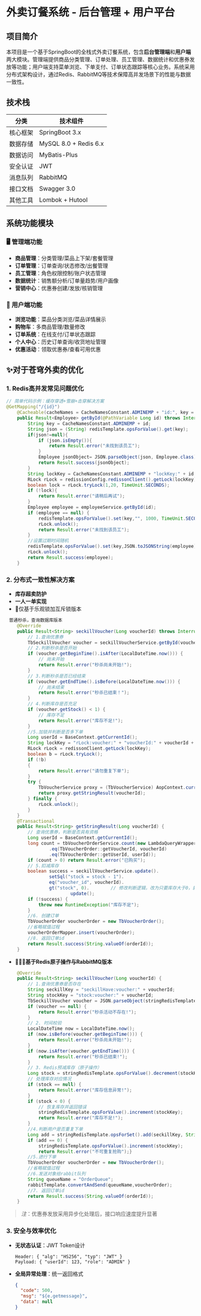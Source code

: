 # 外卖订餐系统 - 后台管理 + 用户平台

## 项目简介
本项目是一个基于SpringBoot的全栈式外卖订餐系统，包含**后台管理端**和**用户端**两大模块。管理端提供商品分类管理、订单处理、员工管理、数据统计和优惠券发放等功能；用户端支持菜单浏览、下单支付、订单状态跟踪等核心业务。系统采用分布式架构设计，通过Redis、RabbitMQ等技术保障高并发场景下的性能与数据一致性。

## 技术栈
| 分类        | 技术组件                 |
|-------------|--------------------------|
| 核心框架    | SpringBoot 3.x           |
| 数据存储    | MySQL 8.0 + Redis 6.x    |
| 数据访问    | MyBatis-Plus             |
| 安全认证    | JWT                      |
| 消息队列    | RabbitMQ                 |
| 接口文档    | Swagger 3.0              |
| 其他工具    | Lombok + Hutool          |

## 系统功能模块
### 🖥️ 管理端功能
- **商品管理**：分类管理/菜品上下架/套餐管理
- **订单管理**：订单查询/状态修改/出餐管理
- **员工管理**：角色权限控制/账户状态管理
- **数据统计**：销售额分析/订单量趋势/用户画像
- **营销中心**：优惠券创建/发放/核销管理

### 📱 用户端功能
- **浏览功能**：菜品分类浏览/菜品详情展示
- **购物车**：多商品管理/数量修改
- **订单系统**：在线支付/订单状态跟踪
- **个人中心**：历史订单查询/收货地址管理
- **优惠活动**：领取优惠券/查看可用优惠

## ✨对于苍穹外卖的优化

### 1. Redis高并发常见问题优化
```java
// 简单代码示例：缓存穿透+雪崩+击穿解决方案
@GetMapping("/{id}")
    @Cacheable(cacheNames = CacheNamesConstant.ADMINEMP + "id:", key = "#id")
    public Result<Employee> getById(@PathVariable Long id) throws InterruptedException {
        String key = CacheNamesConstant.ADMINEMP + id;
        String json = (String) redisTemplate.opsForValue().get(key);
        if(json!=null){
            if (json.isEmpty()){
                return Result.error("未找到该员工");
            }
            Employee jsonObject= JSON.parseObject(json, Employee.class);
            return Result.success(jsonObject);
        }
        String lockKey = CacheNamesConstant.ADMINEMP + "lockKey:" + id;
        RLock rLock = redissionConfig.redissonClient().getLock(lockKey);
        boolean lock = rLock.tryLock(1,20, TimeUnit.SECONDS);
        if (!lock){
            return Result.error("请稍后再试");
        }
        Employee employee = employeeService.getById(id);
        if (employee == null) {
            redisTemplate.opsForValue().set(key,"", 1000, TimeUnit.SECONDS);
            rLock.unlock();
            return Result.error("未找到该员工");
        }
        //设置过期时间随机
        redisTemplate.opsForValue().set(key,JSON.toJSONString(employee), RandomTimeUtil.getRandom(),TimeUnit.SECONDS);
        rLock.unlock();
        return Result.success(employee);
    }
```

### 2. 分布式一致性解决方案
- **库存超卖防护**
- **一人一单实现**
- 🌟仅基于乐观锁加互斥锁版本
```java
 普通秒杀，查询数据库版本
    @Override
    public Result<String> seckillVoucher(Long voucherId) throws InterruptedException {
        // 1.查询优惠券
        TbSeckillVoucher voucher = seckillVoucherService.getById(voucherId);
        // 2.判断秒杀是否开始
        if (voucher.getBeginTime().isAfter(LocalDateTime.now())) {
            // 尚未开始
            return Result.error("秒杀尚未开始!");
        }
        // 3.判断秒杀是否已经结束
        if (voucher.getEndTime().isBefore(LocalDateTime.now())) {
            // 尚未结束
            return Result.error("秒杀已结束！");
        }
        // 4.判断库存是否充足
        if (voucher.getStock() < 1) {
            // 库存不足
            return Result.error("库存不足!");
        }
        //5.加锁并判断是否多下单
        Long userId = BaseContext.getCurrentId();
        String lockKey = "rLock:voucher:" + "voucherId:" + voucherId + "user:" + userId;
        RLock rLock = redissonClient.getLock(lockKey);
        boolean b = rLock.tryLock();
        if (!b)
        {
            return Result.error("请勿重复下单");
        }
        try {
            TbVoucherService proxy = (TbVoucherService) AopContext.currentProxy();
            return proxy.getStringResult(voucherId);
        } finally {
            rLock.unlock();
        }
    }
    @Transactional
    public Result<String> getStringResult(Long voucherId) {
        // 查询优惠券，判断是否具有资格
        Long userId = BaseContext.getCurrentId();
        long count = tbVoucherOrderService.count(new LambdaQueryWrapper<TbVoucherOrder>()
                .eq(TbVoucherOrder::getVoucherId, voucherId)
                .eq(TbVoucherOrder::getUserId, userId));
        if (count > 0) return Result.error("已购买");
        // 5.扣减库存
        boolean success = seckillVoucherService.update().
                setSql("stock = stock - 1").
                eq("voucher_id", voucherId).
                gt("stock", 0).        // 修改判断逻辑，改为只要库存大于0，就允许线程扣减
                        update();
        if (!success) {
            throw new RuntimeException("库存不足");
        }
        //6. 创建订单
        TbVoucherOrder voucherOrder = new TbVoucherOrder();
        //省略赋值过程
        voucherOrderMapper.insert(voucherOrder);
        //8. 返回订单id
        return Result.success(String.valueOf(orderId));
    }
```
- **🌟🌟🌟基于Redis原子操作与RabbitMQ版本**
```java
    @Override
    public Result<String> seckillVoucher(Long voucherId) {
        // 1.查询优惠券是否存在
        String seckillKey = "seckillHave:voucher:" + voucherId;
        String stockKey = "stock:voucher:" + voucherId;
        TbSeckillVoucher voucher = JSON.parseObject(stringRedisTemplate.opsForValue().get(seckillKey), TbSeckillVoucher.class);
        if (voucher == null) {
            return Result.error("秒杀活动不存在!");
        }
        // 2. 时间校验
        LocalDateTime now = LocalDateTime.now();
        if (now.isBefore(voucher.getBeginTime())) {
            return Result.error("秒杀尚未开始!");
        }
        if (now.isAfter(voucher.getEndTime())) {
            return Result.error("秒杀已结束!");
        }
        // 3. Redis预减库存（原子操作）
        Long stock = stringRedisTemplate.opsForValue().decrement(stockKey);
        // 处理库存对应情况
        if (stock == null) {
            return Result.error("库存信息异常!");
        }
        if (stock < 0) {
            // 恢复库存并返回错误
            stringRedisTemplate.opsForValue().increment(stockKey);
            return Result.error("库存不足!");
        }
        //4.判断用户是否重复下单
        Long add = stringRedisTemplate.opsForSet().add(seckillKey, String.valueOf(BaseContext.getCurrentId()));
        if (add == 0) {
            stringRedisTemplate.opsForValue().increment(stockKey);
            return Result.error("不可重复抢购");}
        //5.进行下单
        TbVoucherOrder voucherOrder = new TbVoucherOrder();
        //省略赋值过程
        //6.发送对象给rabbit队列
        String queueName = "OrderQueue";
        rabbitTemplate.convertAndSend(queueName,voucherOrder);
        //7. 返回订单id
        return Result.success(String.valueOf(orderId));
    }
```
> *注*：优惠券发放采用异步化处理后，接口响应速度提升显著

### 3. 安全与效率优化
- **无状态认证**：JWT Token设计
  ```
  Header: { "alg": "HS256", "typ": "JWT" }
  Payload: { "userId": 123, "role": "ADMIN" }
  ```
- **全局异常处理**：统一返回格式
  ```json
  {
    "code": 500,
    "msg": "${e.getmessage}",
    "data": null
  }
  ```
